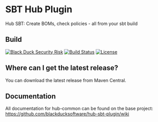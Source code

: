 # SBT Hub Plugin
Hub SBT: Create BOMs, check policies - all from your sbt build

## Build ##
[![Black Duck Security Risk](https://copilot.blackducksoftware.com/github/groups/blackducksoftware/locations/hub-sbt-plugin/public/results/branches/master/badge-risk.svg)](https://copilot.blackducksoftware.com/github/groups/blackducksoftware/locations/hub-sbt-plugin/public/results/branches/master) [![Build Status](https://travis-ci.org/blackducksoftware/hub-sbt-plugin.svg?branch=master)](https://travis-ci.org/blackducksoftware/hub-sbt-plugin) [![License](https://img.shields.io/badge/License-Apache%202.0-blue.svg)](https://opensource.org/licenses/Apache-2.0)

## Where can I get the latest release? ##
You can download the latest release from Maven Central.

## Documentation ##
All documentation for hub-common can be found on the base project:  https://github.com/blackducksoftware/hub-sbt-plugin/wiki
